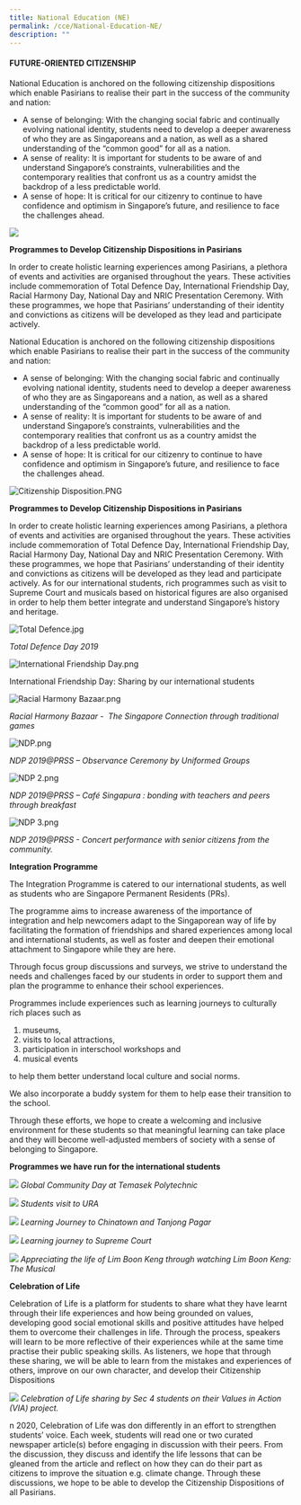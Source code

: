 ```yaml
---
title: National Education (NE)
permalink: /cce/National-Education-NE/
description: ""
---
```

#### FUTURE-ORIENTED CITIZENSHIP

National Education is anchored on the following citizenship dispositions which enable Pasirians to realise their part in the success of the community and nation:  

*   A sense of belonging: With the changing social fabric and continually evolving national identity, students need to develop a deeper awareness of who they are as Singaporeans and a nation, as well as a shared understanding of the “common good” for all as a nation. 
*   A sense of reality: It is important for students to be aware of and understand Singapore’s constraints, vulnerabilities and the contemporary realities that confront us as a country amidst the backdrop of a less predictable world. 
*   A sense of hope: It is critical for our citizenry to continue to have confidence and optimism in Singapore’s future, and resilience to face the challenges ahead.

![](/images/Citizenship%20Disposition.png)

**Programmes to Develop Citizenship Dispositions in Pasirians**

In order to create holistic learning experiences among Pasirians, a plethora of events and activities are organised throughout the years. These activities include commemoration of Total Defence Day, International Friendship Day, Racial Harmony Day, National Day and NRIC Presentation Ceremony. With these programmes, we hope that Pasirians’ understanding of their identity and convictions as citizens will be developed as they lead and participate actively.



National Education is anchored on the following citizenship dispositions which enable Pasirians to realise their part in the success of the community and nation:  

*   A sense of belonging: With the changing social fabric and continually evolving national identity, students need to develop a deeper awareness of who they are as Singaporeans and a nation, as well as a shared understanding of the “common good” for all as a nation. 
*   A sense of reality: It is important for students to be aware of and understand Singapore’s constraints, vulnerabilities and the contemporary realities that confront us as a country amidst the backdrop of a less predictable world. 
*   A sense of hope: It is critical for our citizenry to continue to have confidence and optimism in Singapore’s future, and resilience to face the challenges ahead. 

  

![Citizenship Disposition.PNG](https://pasirrissec.moe.edu.sg/qql/slot/u166/Co-Curriculum/National%20Education/Citizenship%20Disposition.PNG)

  

**Programmes to Develop Citizenship Dispositions in Pasirians**

In order to create holistic learning experiences among Pasirians, a plethora of events and activities are organised throughout the years. These activities include commemoration of Total Defence Day, International Friendship Day, Racial Harmony Day, National Day and NRIC Presentation Ceremony. With these programmes, we hope that Pasirians’ understanding of their identity and convictions as citizens will be developed as they lead and participate actively. As for our international students, rich programmes such as visit to Supreme Court and musicals based on historical figures are also organised in order to help them better integrate and understand Singapore’s history and heritage.   

  

![Total Defence.jpg](https://pasirrissec.moe.edu.sg/qql/slot/u166/Co-Curriculum/National%20Education/Total%20Defence.jpg)

_Total Defence Day 2019_

  

![International Friendship Day.png](https://pasirrissec.moe.edu.sg/qql/slot/u166/Co-Curriculum/National%20Education/International%20Friendship%20Day.png)

International Friendship Day: Sharing by our international students   

  

![Racial Harmony Bazaar.png](https://pasirrissec.moe.edu.sg/qql/slot/u166/Co-Curriculum/National%20Education/Racial%20Harmony%20Bazaar.png)

_Racial Harmony Bazaar -  The Singapore Connection through traditional games_    

  

![NDP.png](https://pasirrissec.moe.edu.sg/qql/slot/u166/Co-Curriculum/National%20Education/NDP.png)

_NDP 2019@PRSS – Observance Ceremony by Uniformed Groups_  

  

  

![NDP 2.png](https://pasirrissec.moe.edu.sg/qql/slot/u166/Co-Curriculum/National%20Education/NDP%202.png)

_NDP 2019@PRSS – Café Singapura : bonding with teachers and peers through breakfast_   

  

![NDP 3.png](https://pasirrissec.moe.edu.sg/qql/slot/u166/Co-Curriculum/National%20Education/NDP%203.png)

_NDP 2019@PRSS - Concert performance with senior citizens from the community._  

  

**Integration Programme**  

The Integration Programme is catered to our international students, as well as students who are Singapore Permanent Residents (PRs).

  

The programme aims to increase awareness of the importance of integration and help newcomers adapt to the Singaporean way of life by facilitating the formation of friendships and shared experiences among local and international students, as well as foster and deepen their emotional attachment to Singapore while they are here.

  

Through focus group discussions and surveys, we strive to understand the needs and challenges faced by our students in order to support them and plan the programme to enhance their school experiences.

  

Programmes include experiences such as learning journeys to culturally rich places such as 

1.  museums, 
2.  visits to local attractions, 
3.  participation in interschool workshops and 
4.  musical events 

to help them better understand local culture and social norms.   

  

We also incorporate a buddy system for them to help ease their transition to the school. 

Through these efforts, we hope to create a welcoming and inclusive environment for these students so that meaningful learning can take place and they will become well-adjusted members of society with a sense of belonging to Singapore. 

  

**Programmes we have run for the international students**

![](/images/Global%20Community%20Day.jpeg)
_Global Community Day at Temasek Polytechnic_

![](/images/Students%20visit%20to%20URA.jpeg)
_Students visit to URA_

![](/images/Learning%20Journey.jpeg)
_Learning Journey to Chinatown and Tanjong Pagar_

![](/images/Learning%20journey%20to%20Supreme%20Court.jpeg)
_Learning journey to Supreme Court_

![](/images/Appreciating%20the%20life.jpeg)
_Appreciating the life of Lim Boon Keng through watching Lim Boon Keng: The Musical_

**Celebration of Life**

Celebration of Life is a platform for students to share what they have learnt through their life experiences and how being grounded on values, developing good social emotional skills and positive attitudes have helped them to overcome their challenges in life. Through the process, speakers will learn to be more reflective of their experiences while at the same time practise their public speaking skills. As listeners, we hope that through these sharing, we will be able to learn from the mistakes and experiences of others, improve on our own character, and develop their Citizenship Dispositions

![](/images/Celebration%20of%20Life.jpeg)
_Celebration of Life sharing by Sec 4 students on their VaIues in Action (VIA) project._

n 2020, Celebration of Life was don differently in an effort to strengthen students’ voice. Each week, students will read one or two curated newspaper article(s) before engaging in discussion with their peers. From the discussion, they discuss and identify the life lessons that can be gleaned from the article and reflect on how they can do their part as citizens to improve the situation e.g. climate change. Through these discussions, we hope to be able to develop the Citizenship Dispositions of all Pasirians.